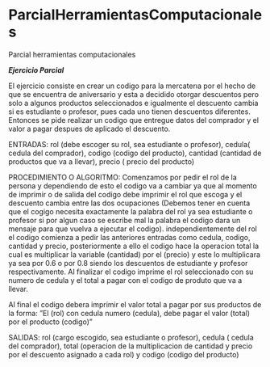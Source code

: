# ParcialHerramientasComputacionales
Parcial herramientas computacionales

***Ejercicio Parcial***

El ejercicio consiste en crear un codigo para la mercaterıa por el hecho de que se encuentra de aniversario y esta a decidido otorgar descuentos pero solo a algunos productos seleccionados e igualmente el descuento cambia si es estudiante o profesor, pues cada uno tienen descuentos diferentes. Entonces se pide realizar un codigo que entregue datos del comprador y el valor a pagar despues de aplicado el descuento.

ENTRADAS: rol (debe escoger su rol, sea estudiante o profesor), cedula( cedula del comprador), codigo (codigo del producto), cantidad (cantidad de productos que va a llevar), precio ( precio del producto)

PROCEDIMIENTO O ALGORITMO: Comenzamos por pedir el rol de la persona y dependiendo de esto el codigo va a cambiar ya que al momento de imprimir o de salida del codigo debe imprimir el rol que escoga y el descuento cambia entre las dos ocupaciones (Debemos tener en cuenta que el cogigo necesita exactamente la palabra del rol ya sea estudiante o profesor si por algun caso se escribe mal la palabra el codigo dara un mensaje para que vuelva a ejecutar el codigo). independientemente del rol el codigo comienza a pedir las anteriores entradas como cedula, codigo, cantidad y precio, posteriormente a ello el codigo hace la operacion total la cual es multiplicar la variable (cantidad)  por el (precio) y este lo multiplicara ya sea por 0.6 o por 0.8 siendo los descuentos de estudiante y profesor respectivamente. Al finalizar el codigo imprime el rol seleccionado con su numero de cedula y el total a pagar con el codigo de produto que va a llevar.

Al final el codigo debera imprimir el valor total a pagar por sus productos de la forma: ”El (rol) con cedula numero (cedula), debe pagar el valor (total) por el producto (codigo)”

SALIDAS: rol (cargo escogido, sea estudiante o profesor), cedula ( cedula del comprador), total (operacion de la multiplicacion de cantidad y precio por el descuento asignado a cada rol) y codigo (codigo del producto)
